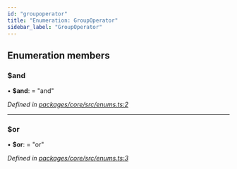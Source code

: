 ```yaml
---
id: "groupoperator"
title: "Enumeration: GroupOperator"
sidebar_label: "GroupOperator"
---
```


## Enumeration members

### $and

•  **$and**:  = "and"

*Defined in [packages/core/src/enums.ts:2](https://github.com/mikro-orm/mikro-orm/blob/c7aaca40d/packages/core/src/enums.ts#L2)*

___

### $or

•  **$or**:  = "or"

*Defined in [packages/core/src/enums.ts:3](https://github.com/mikro-orm/mikro-orm/blob/c7aaca40d/packages/core/src/enums.ts#L3)*

